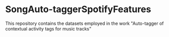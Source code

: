 # SongAuto-taggerSpotifyFeatures
This repository contains the datasets employed in the work "Auto-tagger of contextual activity tags for music tracks"
